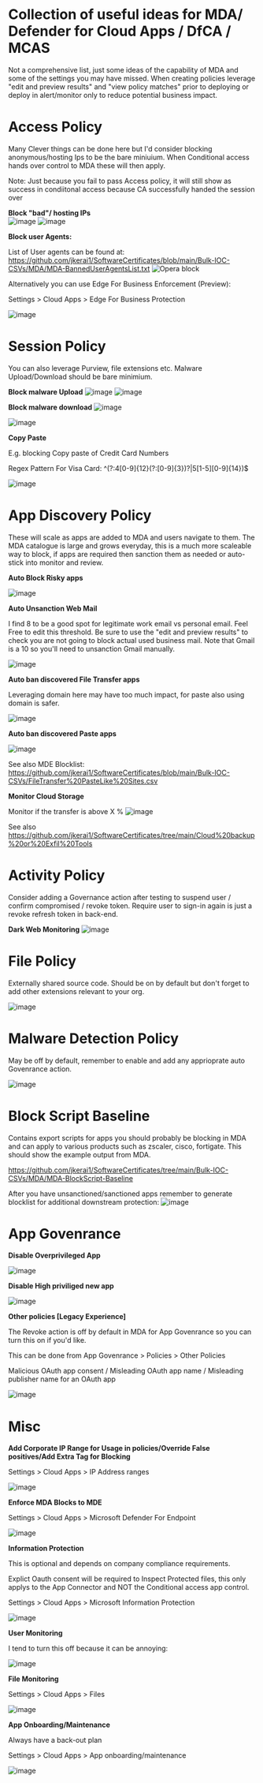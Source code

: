 # Collection of useful ideas for MDA/ Defender for Cloud Apps / DfCA / MCAS

Not a comprehensive list, just some ideas of the capability of MDA and some of the settings you may have missed. When creating policies leverage "edit and preview results" and "view policy matches" prior to deploying or deploy in alert/monitor only to reduce potential business impact.

# Access Policy

Many Clever things can be done here but I'd consider blocking anonymous/hosting Ips to be the bare miniuium. When Conditional access hands over control to MDA these will then apply.  

Note: Just because you fail to pass Access policy, it will still show as success in condiitonal access because CA successfully handed the session over

__Block "bad"/ hosting IPs__  
![image](https://github.com/user-attachments/assets/f7623cac-9790-48fa-9060-18b3fa708175)
![image](https://github.com/user-attachments/assets/772da56c-7d87-473b-a15f-42c6663bdd5b)

__Block user Agents:__

List of User agents can be found at: https://github.com/jkerai1/SoftwareCertificates/blob/main/Bulk-IOC-CSVs/MDA/MDA-BannedUserAgentsList.txt
![Opera block](https://github.com/user-attachments/assets/385cd08f-144c-44d6-8bea-d67542e718ff)

Alternatively you can use Edge For Business Enforcement (Preview):

Settings > Cloud Apps > Edge For Business Protection


![image](https://github.com/user-attachments/assets/6e81968b-1d9a-4114-a5ec-0441f8110573)




# Session Policy  

You can also leverage Purview, file extensions etc. Malware Upload/Download should be bare minimium.

__Block malware Upload__
![image](https://github.com/user-attachments/assets/a1bf7a05-fbbc-4e42-a7ff-c4de3adbfec0)
![image](https://github.com/user-attachments/assets/f8d33b1a-05a1-4ee7-88b5-4c7997ab37e9)


__Block malware download__
![image](https://github.com/user-attachments/assets/a535b0d3-943b-4d16-a48d-172a51ec46ac)

![image](https://github.com/user-attachments/assets/dd7da79a-ef96-47c5-a2cd-a06a24532f51)

__Copy Paste__

E.g. blocking Copy paste of Credit Card Numbers

Regex Pattern For Visa Card: ^(?:4[0-9]{12}(?:[0-9]{3})?|5[1-5][0-9]{14})$ 

![image](https://github.com/user-attachments/assets/35977a49-06ea-4ebf-b776-8474acf92f21)


# App Discovery Policy

These will scale as apps are added to MDA and users navigate to them. The MDA catalogue is large and grows everyday, this is a much more scaleable way to block, if apps are required then sanction them as needed or auto-stick into monitor and review. 

__Auto Block Risky apps__

![image](https://github.com/user-attachments/assets/68a29e71-f351-4f70-a447-ecb16653461e)

__Auto Unsanction Web Mail__

I find 8 to be a good spot for legitimate work email vs personal email. Feel Free to edit this threshold.
Be sure to use the "edit and preview results" to check you are not going to block actual used business mail. Note that Gmail is a 10 so you'll need to unsanction Gmail manually.

![image](https://github.com/user-attachments/assets/dabc23fa-3854-42ce-89e7-73ccffc611c1)


__Auto ban discovered File Transfer apps__

Leveraging domain here may have too much impact, for paste also using domain is safer.

![image](https://github.com/user-attachments/assets/1ffe7e43-678e-47d3-a431-1f74d53a4d8f)

__Auto ban discovered Paste apps__

![image](https://github.com/user-attachments/assets/8f73a520-ead9-4dc1-9a32-8ea990c0124e)

See also MDE Blocklist: https://github.com/jkerai1/SoftwareCertificates/blob/main/Bulk-IOC-CSVs/FileTransfer%20PasteLike%20Sites.csv

__Monitor Cloud Storage__

Monitor if the transfer is above X %
![image](https://github.com/user-attachments/assets/13b017a8-3c76-4ebc-aeca-c92a3a01e3d6)

See also https://github.com/jkerai1/SoftwareCertificates/tree/main/Cloud%20backup%20or%20Exfil%20Tools

# Activity Policy

Consider adding a Governance action after testing to suspend user / confirm compromised / revoke token. Require user to sign-in again is just a revoke refresh token in back-end.

__Dark Web Monitoring__
![image](https://github.com/user-attachments/assets/eca631a6-2ff2-4e5e-b50d-504446824b38)


# File Policy

Externally shared source code. Should be on by default but don't forget to add other extensions relevant to your org.

![image](https://github.com/user-attachments/assets/e282a56a-780a-41d7-8fdc-7395b3e5285d)


# Malware Detection Policy

May be off by default, remember to enable and add any apprioprate auto Govenrance action.

![image](https://github.com/user-attachments/assets/853b5c6e-cd38-4063-a590-caa8c9438020)

# Block Script Baseline

Contains export scripts for apps you should probably be blocking in MDA and can apply to various products such as zscaler, cisco, fortigate. This should show the example output from MDA. 

https://github.com/jkerai1/SoftwareCertificates/tree/main/Bulk-IOC-CSVs/MDA/MDA-BlockScript-Baseline

After you have unsanctioned/sanctioned apps remember to generate blocklist for additional downstream protection:
![image](https://github.com/user-attachments/assets/1c94c17d-f03d-474f-9007-eb4a0d0d3dae)

# App Govenrance

__Disable Overprivileged App__

![image](https://github.com/user-attachments/assets/9daa039e-5108-476b-84db-5e3db9223507)

__Disable High priviliged new app__

![image](https://github.com/user-attachments/assets/81a09755-1328-426f-bc71-f19209dab495)

__Other policies [Legacy Experience]__

The Revoke action is off by default in MDA for App Govenrance so you can turn this on if you'd like.  

This can be done from App Govenrance > Policies > Other Policies  

Malicious OAuth app consent / Misleading OAuth app name / Misleading publisher name for an OAuth app  

![image](https://github.com/user-attachments/assets/72bfeda8-fca3-4a05-bb90-30ab0b6e0060)


# Misc

__Add Corporate IP Range for Usage in policies/Override False positives/Add Extra Tag for Blocking__

Settings > Cloud Apps > IP Address ranges  

![image](https://github.com/user-attachments/assets/9deb496c-f3a0-45ae-ab80-eb00433ab90a)


__Enforce MDA Blocks to MDE__ 

Settings > Cloud Apps > Microsoft Defender For Endpoint 

![image](https://github.com/user-attachments/assets/cbf669a5-d6ca-4dbe-b232-f4b5d4ddaf8b)

__Information Protection__

This is optional and depends on company compliance requirements.   

Explict Oauth consent will be required to Inspect Protected files, this only applys to the App Connector and NOT the Conditional access app control.

Settings > Cloud Apps > Microsoft Information Protection

![image](https://github.com/user-attachments/assets/1e37ee94-30dd-4b0a-a9b1-8a65c1db47a5)

__User Monitoring__

I tend to turn this off because it can be annoying:

![image](https://github.com/user-attachments/assets/60dbb043-b918-48ea-b9d3-1ba146f4b11b)

__File Monitoring__

Settings > Cloud Apps > Files

![image](https://github.com/user-attachments/assets/0b1c9b52-a74d-4afd-bdb3-e8c094c17391)

__App Onboarding/Maintenance__

Always have a back-out plan

Settings > Cloud Apps > App onboarding/maintenance

![image](https://github.com/user-attachments/assets/905b1451-3b92-4abd-98a5-4900272406b1)



